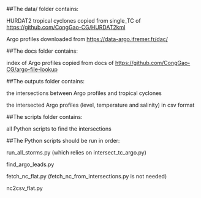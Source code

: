 ##The data/ folder contains:

HURDAT2 tropical cyclones copied from single_TC of https://github.com/CongGao-CG/HURDAT2kml

Argo profiles downloaded from https://data-argo.ifremer.fr/dac/

##The docs folder contains:

index of Argo profiles copied from docs of https://github.com/CongGao-CG/argo-file-lookup

##The outputs folder contains:

the intersections between Argo profiles and tropical cyclones

the intersected Argo profiles (level, temperature and salinity) in csv format

##The scripts folder contains:

all Python scripts to find the intersections

##The Python scripts should be run in order:

run_all_storms.py (which relies on intersect_tc_argo.py)

find_argo_leads.py

fetch_nc_flat.py (fetch_nc_from_intersections.py is not needed)

nc2csv_flat.py

